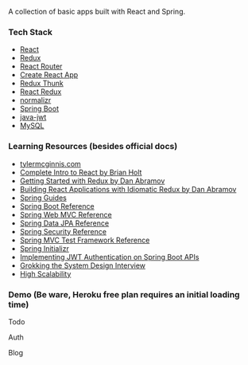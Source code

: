 A collection of basic apps built with React and Spring.

### Tech Stack

- [React](https://reactjs.org/)
- [Redux](http://redux.js.org/)
- [React Router](https://reacttraining.com/react-router/web/guides/quick-start)
- [Create React App](https://github.com/facebook/create-react-app)
- [Redux Thunk](https://github.com/gaearon/redux-thunk)
- [React Redux](https://github.com/reduxjs/react-redux)
- [normalizr](https://github.com/paularmstrong/normalizr)
- [Spring Boot](https://spring.io/projects/spring-boot)
- [java-jwt](https://github.com/auth0/java-jwt)
- [MySQL](https://www.mysql.com/)

### Learning Resources (besides official docs)

- [tylermcginnis.com](https://tylermcginnis.com/)
- [Complete Intro to React by Brian Holt](https://frontendmasters.com/courses/react/)
- [Getting Started with Redux by Dan Abramov](https://egghead.io/courses/getting-started-with-redux)
- [Building React Applications with Idiomatic Redux by Dan Abramov](https://egghead.io/courses/building-react-applications-with-idiomatic-redux)
- [Spring Guides](https://spring.io/guides)
- [Spring Boot Reference](https://docs.spring.io/spring-boot/docs/2.1.4.RELEASE/reference/htmlsingle/)
- [Spring Web MVC Reference](https://docs.spring.io/spring/docs/5.1.6.RELEASE/spring-framework-reference/web.html#mvc)
- [Spring Data JPA Reference](https://docs.spring.io/spring-data/jpa/docs/2.1.6.RELEASE/reference/html/)
- [Spring Security Reference](https://docs.spring.io/spring-security/site/docs/5.2.0.BUILD-SNAPSHOT/reference/htmlsingle/)
- [Spring MVC Test Framework Reference](https://docs.spring.io/spring/docs/5.1.6.RELEASE/spring-framework-reference/testing.html#spring-mvc-test-framework)
- [Spring Initializr](https://start.spring.io/)
- [Implementing JWT Authentication on Spring Boot APIs](https://auth0.com/blog/implementing-jwt-authentication-on-spring-boot/)
- [Grokking the System Design Interview](https://www.educative.io/collection/5668639101419520/5649050225344512)
- [High Scalability](http://highscalability.com/)

### Demo (Be ware, Heroku free plan requires an initial loading time)

Todo

Auth

Blog
